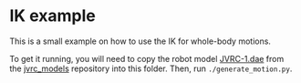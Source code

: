 # IK example

This is a small example on how to use the IK for whole-body motions.

To get it running, you will need to copy the robot model
[JVRC-1.dae](https://raw.githubusercontent.com/stephane-caron/jvrc_models/openrave/JVRC-1/JVRC-1.dae)
from the
[jvrc_models](https://github.com/stephane-caron/jvrc_models/tree/openrave)
repository into this folder. Then, run ``./generate_motion.py``.
